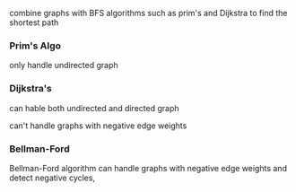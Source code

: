 combine graphs with BFS algorithms such as prim's and Dijkstra to find the shortest path

### Prim's Algo

only handle undirected graph

### Dijkstra's

can hable both undirected and directed graph

can't handle graphs with negative edge weights

### Bellman-Ford

Bellman-Ford algorithm can handle graphs with negative edge weights and detect negative cycles,

